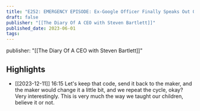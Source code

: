 ```yaml
---
title: "E252: EMERGENCY EPISODE: Ex-Google Officer Finally Speaks Out On The Dangers Of AI! - Mo Gawdat"
draft: false
publisher: "[[The Diary Of A CEO with Steven Bartlett]]"
published_date: 2023-06-01
tags:
---
```

publisher: "[[The Diary Of A CEO with Steven Bartlett]]"


## Highlights
* [[2023-12-11]] 16:15  Let's keep that code, send it back to the maker, and the maker would change it a little bit, and we repeat the cycle, okay? Very interestingly. This is very much the way we taught our children, believe it or not.

